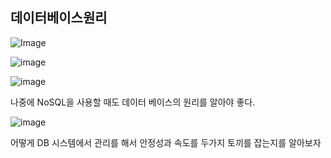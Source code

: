 ## 데이터베이스원리

![Image](https://github.com/user-attachments/assets/45d30391-73b3-4bdd-889c-2114800e0eef)

![image](https://github.com/user-attachments/assets/1330d420-2cc6-4351-aedf-0fcc36ca8000)

![image](https://github.com/user-attachments/assets/1589b7f9-b072-4e93-87ae-e1e1dc2985fe)



나중에 NoSQL을 사용할 때도 데이터 베이스의 원리를 알아야 좋다.

![image](https://user-images.githubusercontent.com/75019048/138374322-bd50ba67-832b-4fbb-968b-a99820e35abb.png)

어떻게 DB 시스템에서 관리를 해서 안정성과 속도를 두가지 토끼를 잡는지를 알아보자
